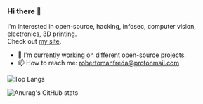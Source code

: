 ### Hi there 👋

I'm interested in open-source, hacking, infosec, computer vision, electronics, 3D printing.  
Check out [my site](https://robertomanfreda.github.io).  

- 🔭 I’m currently working on different open-source projects.  
- 📫 How to reach me: robertomanfreda@protonmail.com

![Top Langs](https://github-readme-stats.vercel.app/api/top-langs/?username=robertomanfreda&layout=compact&langs_count=10&count_private=true&show_icons=true&theme=chartreuse-dark)

![Anurag's GitHub stats](https://github-readme-stats.vercel.app/api?username=robertomanfreda&count_private=true&show_icons=true&theme=chartreuse-dark)

